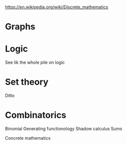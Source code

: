 
https://en.wikipedia.org/wiki/Discrete_mathematics


# Graphs

# Logic
See lik the whole pile on logic

# Set theory
Ditto
# Combinatorics

Binomial
Generating functionology
Shadow calculus
Sums



Concrete mathematics

